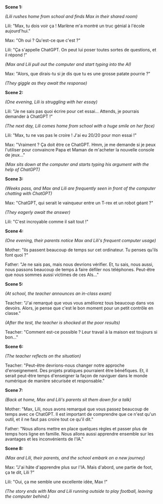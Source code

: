 **Scene 1:**

*(Lili rushes home from school and finds Max in their shared room)*

Lili: "Max, tu dois voir ça ! Marlène m'a montré un truc génial à l'école aujourd'hui."

Max: "Oh oui ? Qu'est-ce que c'est ?"

Lili: "Ça s'appelle ChatGPT. On peut lui poser toutes sortes de questions, et il répond !"

*(Max and Lili pull out the computer and start typing into the AI)*

Max: "Alors, que dirais-tu si je dis que tu es une grosse patate pourrie ?"

*(They giggle as they await the response)*

**Scene 2:**

*(One evening, Lili is struggling with her essay)*

Lili: "Je ne sais pas quoi écrire pour cet essai... Attends, je pourrais demander à ChatGPT !"

*(The next day, Lili comes home from school with a huge smile on her face)*

Lili: "Max, tu ne vas pas le croire ! J'ai eu 20/20 pour mon essai !"

Max: "Vraiment ? Ça doit être ce ChatGPT. Hmm, je me demande si je peux l'utiliser pour convaincre Papa et Maman de m'acheter la nouvelle console de jeux..."

*(Max sits down at the computer and starts typing his argument with the help of ChatGPT)*

**Scene 3:**

*(Weeks pass, and Max and Lili are frequently seen in front of the computer chatting with ChatGPT)*

Max: "ChatGPT, qui serait le vainqueur entre un T-rex et un robot géant ?"

*(They eagerly await the answer)*

Lili: "C'est incroyable comme il sait tout !"

**Scene 4:**

*(One evening, their parents notice Max and Lili's frequent computer usage)*

Mother: "Ils passent beaucoup de temps sur cet ordinateur. Tu penses qu'ils font quoi ?"

Father: "Je ne sais pas, mais nous devrions vérifier. Et, tu sais, nous aussi, nous passons beaucoup de temps à faire défiler nos téléphones. Peut-être que nous sommes aussi victimes de ces AIs..."

**Scene 5:**

*(At school, the teacher announces an in-class exam)*

Teacher: "J'ai remarqué que vous vous améliorez tous beaucoup dans vos devoirs. Alors, je pense que c'est le bon moment pour un petit contrôle en classe."

*(After the test, the teacher is shocked at the poor results)*

Teacher: "Comment est-ce possible ? Leur travail à la maison est toujours si bon..."

**Scene 6:**

*(The teacher reflects on the situation)*

Teacher: "Peut-être devrions-nous changer notre approche d'enseignement. Des projets pratiques pourraient être bénéfiques. Et, il serait peut-être temps d'enseigner la façon de naviguer dans le monde numérique de manière sécurisée et responsable."

**Scene 7:**

*(Back at home, Max and Lili's parents sit them down for a talk)*

Mother: "Max, Lili, nous avons remarqué que vous passez beaucoup de temps avec ce ChatGPT. Il est important de comprendre que ce n'est qu'un outil, et il ne faut pas croire tout ce qu'il dit."

Father: "Nous allons mettre en place quelques règles et passer plus de temps hors ligne en famille. Nous allons aussi apprendre ensemble sur les avantages et les inconvénients de l'IA."

**Scene 8:**

*(Max and Lili, their parents, and the school embark on a new journey)*

Max: "J'ai hâte d'apprendre plus sur l'IA. Mais d'abord, une partie de foot, ça te dit, Lili ?"

Lili: "Oui, ça me semble une excellente idée, Max !"

*(The story ends with Max and Lili running outside to play football, leaving the computer behind.)*
